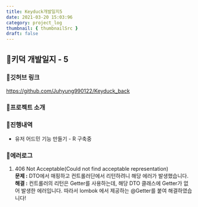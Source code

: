 ```yaml
---
title: Keyduck개발일지5
date: 2021-03-20 15:03:96
category: project_log
thumbnail: { thumbnailSrc }
draft: false
---
```


## 🌟키덕 개발일지 - 5

### 🎯깃허브 링크 
https://github.com/Juhyung990122/Keyduck_back

### 🎯프로젝트 소개

### 🎯진행내역
- 유저 어드민 기능 만들기 - R 구축중

### 🎯에러로그
1. 406 Not Acceptable(Could not find acceptable representation)<br>
**문제 :** DTO에서 매핑하고 컨트롤러단에서 리턴하려니 해당 에러가 발생했습니다. <br>
**해결 :** 컨트롤러의 리턴은 Getter를 사용하는데, 해당 DTO 클래스에 Getter가 없어 발생한 에러입니다. 따라서 lombok 에서 제공하는 @Getter를 붙여 해결하였습니다!

